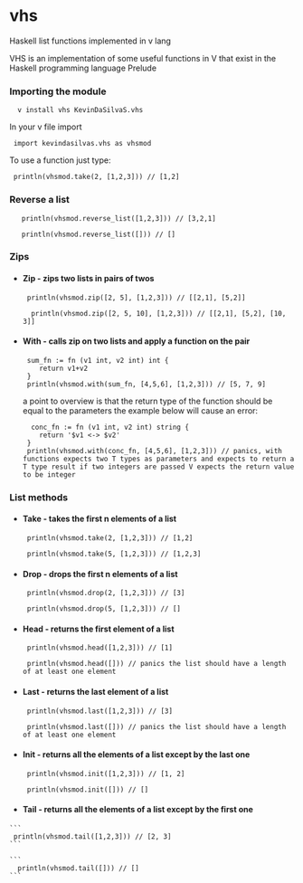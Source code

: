 # vhs
Haskell list functions implemented in v lang 

VHS is an implementation of some useful functions in V that exist in the Haskell programming language Prelude

### Importing the module
```
  v install vhs KevinDaSilvaS.vhs
```
In your v file import 
```
 import kevindasilvas.vhs as vhsmod
```
To use a function just type:
```
 println(vhsmod.take(2, [1,2,3])) // [1,2]
```

### Reverse a list
```
   println(vhsmod.reverse_list([1,2,3])) // [3,2,1]
```
```
   println(vhsmod.reverse_list([])) // []
```


### Zips
 - #### Zip - zips two lists in pairs of twos
    ```
     println(vhsmod.zip([2, 5], [1,2,3])) // [[2,1], [5,2]]
    ```
    
    ```
      println(vhsmod.zip([2, 5, 10], [1,2,3])) // [[2,1], [5,2], [10, 3]]
    ```
    
  - #### With - calls zip on two lists and apply a function on the pair
    ```
     sum_fn := fn (v1 int, v2 int) int {
        return v1+v2
     }
     println(vhsmod.with(sum_fn, [4,5,6], [1,2,3])) // [5, 7, 9]
    ```
    a point to overview is that the return type of the function should be equal to the parameters the example below will cause an error:
    ```
      conc_fn := fn (v1 int, v2 int) string {
        return '$v1 <-> $v2'
     }
     println(vhsmod.with(conc_fn, [4,5,6], [1,2,3])) // panics, with functions expects two T types as parameters and expects to return a T type result if two integers are passed V expects the return value to be integer 
    ```

### List methods
  - #### Take - takes the first n elements of a list
    ```
     println(vhsmod.take(2, [1,2,3])) // [1,2]
    ```
    
    ```
     println(vhsmod.take(5, [1,2,3])) // [1,2,3]
    ```
  - #### Drop - drops the first n elements of a list
    ```
     println(vhsmod.drop(2, [1,2,3])) // [3]
    ```
    
    ```
     println(vhsmod.drop(5, [1,2,3])) // []
    ```
  - #### Head - returns the first element of a list
    ```
     println(vhsmod.head([1,2,3])) // [1]
    ```
    
    ```
     println(vhsmod.head([])) // panics the list should have a length of at least one element
    ```
  - #### Last - returns the last element of a list
    ```
     println(vhsmod.last([1,2,3])) // [3]
    ```
    
    ```
     println(vhsmod.last([])) // panics the list should have a length of at least one element
    ```
  - #### Init - returns all the elements of a list except by the last one
    ```
     println(vhsmod.init([1,2,3])) // [1, 2]
    ```
    
    ```
     println(vhsmod.init([])) // []
    ```
    
   - #### Tail - returns all the elements of a list except by the first one
    ```
     println(vhsmod.tail([1,2,3])) // [2, 3]
    ```

    ```
      println(vhsmod.tail([])) // []
    ```

 
